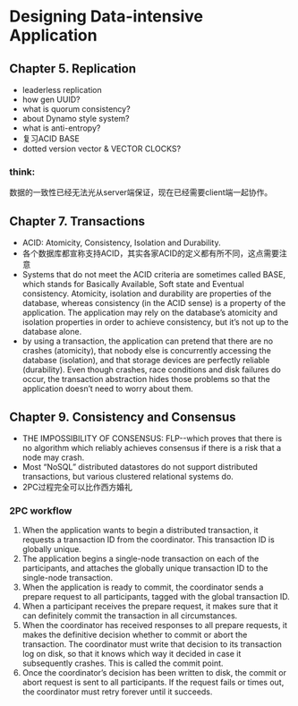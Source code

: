 # Designing Data-intensive Application  
## Chapter 5. Replication  
- leaderless replication
- how gen UUID?
- what is quorum consistency?
- about Dynamo style system?
- what is anti-entropy?
- 复习ACID BASE
- dotted version vector & VECTOR CLOCKS?

### think:  
数据的一致性已经无法光从server端保证，现在已经需要client端一起协作。

## Chapter 7. Transactions  
- ACID: Atomicity, Consistency, Isolation and Durability.
- 各个数据库都宣称支持ACID，其实各家ACID的定义都有所不同，这点需要注意
- Systems that do not meet the ACID criteria are sometimes called BASE, which stands for Basically Available, Soft state and Eventual consistency.
Atomicity, isolation and durability are properties of the database, whereas consistency (in the ACID sense) is a property of the application. The application may rely on the database’s atomicity and isolation properties in order to achieve consistency, but it’s not up to the database alone.
- by using a transaction, the application can pretend that there are no crashes (atomicity), that nobody else is concurrently accessing the database (isolation), and that storage devices are perfectly reliable (durability). Even though crashes, race conditions and disk failures do occur, the transaction abstraction hides those problems so that the application doesn’t need to worry about them.

## Chapter 9. Consistency and Consensus  
- THE IMPOSSIBILITY OF CONSENSUS: FLP--which proves that there is no algorithm which reliably achieves consensus if there is a risk that a node may crash.
- Most “NoSQL” distributed datastores do not support distributed transactions, but various clustered relational systems do.  
- 2PC过程完全可以比作西方婚礼  

### 2PC workflow  
1. When the application wants to begin a distributed transaction, it requests a transaction ID from the coordinator. This transaction ID is globally unique.
2. The application begins a single-node transaction on each of the participants, and attaches the globally unique transaction ID to the single-node transaction.
3. When the application is ready to commit, the coordinator sends a prepare request to all participants, tagged with the global transaction ID.
4. When a participant receives the prepare request, it makes sure that it can definitely commit the transaction in all circumstances.
5. When the coordinator has received responses to all prepare requests, it makes the definitive decision whether to commit or abort the transaction. The coordinator must write that decision to its transaction log on disk, so that it knows which way it decided in case it subsequently crashes. This is called the commit point.
6. Once the coordinator’s decision has been written to disk, the commit or abort request is sent to all participants. If the request fails or times out, the coordinator must retry forever until it succeeds. 


